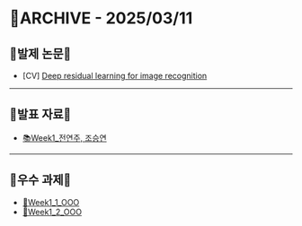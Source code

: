 # 📁ARCHIVE - 2025/03/11

## 💚발제 논문💚  
- [CV] [Deep residual learning for image recognition](https://www.cv-foundation.org/openaccess/content_cvpr_2016/papers/He_Deep_Residual_Learning_CVPR_2016_paper.pdf)
---

## 💚발표 자료💚
- [📚Week1_전연주, 조승연](https://github.com/user-attachments/files/19162917/Week1_ResNet.pdf)
---

## 💚우수 과제💚
- [🌟Week1_1_OOO]()
- [🌟Week1_2_OOO]()
